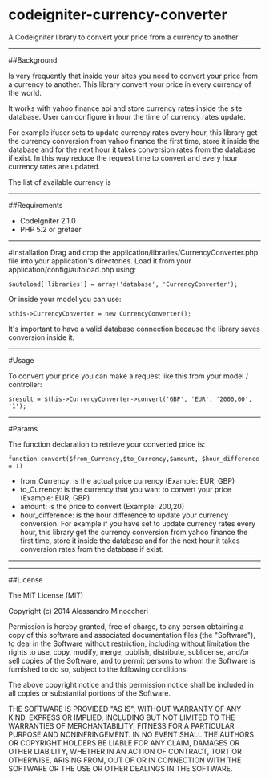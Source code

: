 codeigniter-currency-converter
==============================

A Codeigniter library to convert your price from a currency to another

---

##Background

Is very frequently that inside your sites you need to convert your price from a currency to another.
This library convert your price in every currency of the world.

It works with yahoo finance api and store currency rates inside the site database.
User can configure in hour the time of currency rates update.

For example ifuser sets to update currency rates every hour, this library get the currency conversion from yahoo finance the first time, store it inside the database and for the next hour it takes conversion rates from the database if exist.
In this way reduce the request time to convert and every hour currency rates are updated.

The list of available currency is

---

##Requirements

* CodeIgniter 2.1.0
* PHP 5.2 or gretaer

---

#Installation
Drag and drop the application/libraries/CurrencyConverter.php file into your application's directories. Load it from your application/config/autoload.php using: 
```
$autoload['libraries'] = array('database', 'CurrencyConverter');
```

Or inside your model you can use: 
```
$this->CurrencyConverter = new CurrencyConverter();
```

It's important to have a valid database connection because the library saves conversion inside it.

---

#Usage

To convert your price you can make a request like this from your model / controller:
```
$result = $this->CurrencyConverter->convert('GBP', 'EUR', '2000,00', '1');
```

---
#Params

The function declaration to retrieve your converted price is:
```
function convert($from_Currency,$to_Currency,$amount, $hour_difference = 1)
```

* from_Currency: is the actual price currency (Example: EUR, GBP)
* to_Currency: is the currency that you want to convert your price (Example: EUR, GBP)
* amount: is the price to convert (Example: 200,20)
* hour_difference: is the hour difference to update your currency conversion. For example if you have set to update currency rates every hour, this library get the currency conversion from yahoo finance the first time, store it inside the database and for the next hour it takes conversion rates from the database if exist.

---

---
##License

The MIT License (MIT)

Copyright (c) 2014 Alessandro Minoccheri

Permission is hereby granted, free of charge, to any person obtaining a copy of this software and associated documentation files (the "Software"), to deal in the Software without restriction, including without limitation the rights to use, copy, modify, merge, publish, distribute, sublicense, and/or sell copies of the Software, and to permit persons to whom the Software is furnished to do so, subject to the following conditions:

The above copyright notice and this permission notice shall be included in all copies or substantial portions of the Software.

THE SOFTWARE IS PROVIDED "AS IS", WITHOUT WARRANTY OF ANY KIND, EXPRESS OR IMPLIED, INCLUDING BUT NOT LIMITED TO THE WARRANTIES OF MERCHANTABILITY, FITNESS FOR A PARTICULAR PURPOSE AND NONINFRINGEMENT. IN NO EVENT SHALL THE AUTHORS OR COPYRIGHT HOLDERS BE LIABLE FOR ANY CLAIM, DAMAGES OR OTHER LIABILITY, WHETHER IN AN ACTION OF CONTRACT, TORT OR OTHERWISE, ARISING FROM, OUT OF OR IN CONNECTION WITH THE SOFTWARE OR THE USE OR OTHER DEALINGS IN THE SOFTWARE.
